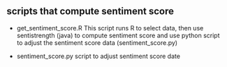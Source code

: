 ## scripts that compute sentiment score

* get_sentiment_score.R
This script runs R to select data, then use sentistrength (java) to compute sentiment score and use python script to adjust the sentiment score data (sentiment_score.py)

* sentiment_score.py 
script to adjust sentiment score date